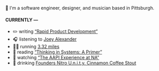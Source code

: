 👋 I'm a software engineer, designer, and musician based in Pittsburgh.

#### CURRENTLY —

* ✏️ writing [“Rapid Product Development”](https://amoscato.com/journal/rapid-product-development/)
* 🎧 listening to [Joey Alexander](https://www.last.fm/music/Joey+Alexander/_/The+Very+Thought+of+You)
* 🏃‍♂️ running [3.32 miles](https://www.strava.com/activities/5562459039)
* 📘 reading [“Thinking in Systems: A Primer”](https://www.goodreads.com/book/show/18891716-thinking-in-systems)
* 🍿 watching [“The AAPI Experience at NA”](https://youtu.be/uiccwNSOGjU)
* 🍺 drinking [Founders Nitro U.n.i.t.y. Cinnamon Coffee Stout](https://untappd.com/user/namoscato/checkin/1048683421)
